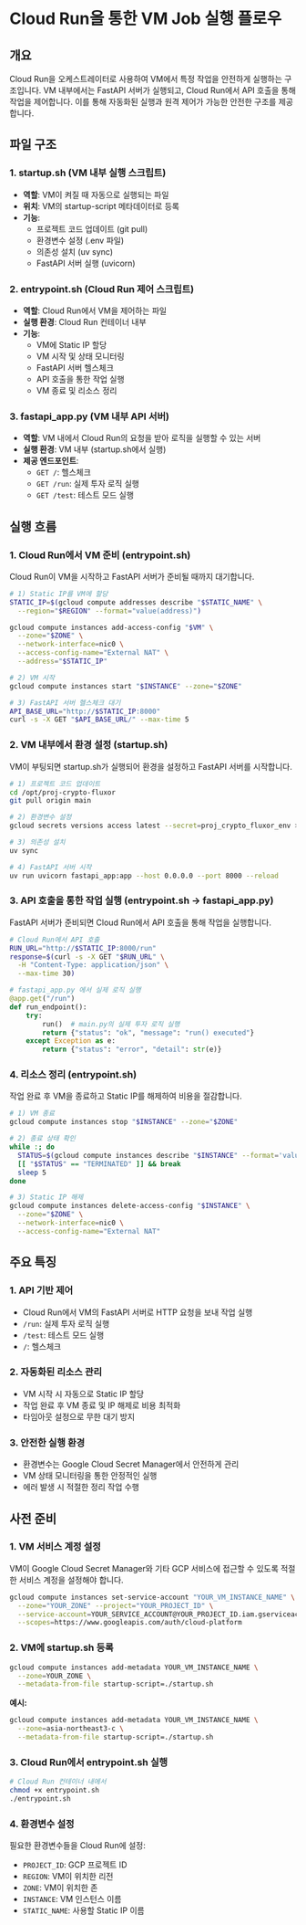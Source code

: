 
# Cloud Run을 통한 VM Job 실행 플로우

## 개요

Cloud Run을 오케스트레이터로 사용하여 VM에서 특정 작업을 안전하게 실행하는 구조입니다.
VM 내부에서는 FastAPI 서버가 실행되고, Cloud Run에서 API 호출을 통해 작업을 제어합니다.
이를 통해 자동화된 실행과 원격 제어가 가능한 안전한 구조를 제공합니다.

## 파일 구조

### 1. startup.sh (VM 내부 실행 스크립트)
- **역할**: VM이 켜질 때 자동으로 실행되는 파일
- **위치**: VM의 startup-script 메타데이터로 등록
- **기능**:
  - 프로젝트 코드 업데이트 (git pull)
  - 환경변수 설정 (.env 파일)
  - 의존성 설치 (uv sync)
  - FastAPI 서버 실행 (uvicorn)

### 2. entrypoint.sh (Cloud Run 제어 스크립트)
- **역할**: Cloud Run에서 VM을 제어하는 파일
- **실행 환경**: Cloud Run 컨테이너 내부
- **기능**:
  - VM에 Static IP 할당
  - VM 시작 및 상태 모니터링
  - FastAPI 서버 헬스체크
  - API 호출을 통한 작업 실행
  - VM 종료 및 리소스 정리

### 3. fastapi_app.py (VM 내부 API 서버)
- **역할**: VM 내에서 Cloud Run의 요청을 받아 로직을 실행할 수 있는 서버
- **실행 환경**: VM 내부 (startup.sh에서 실행)
- **제공 엔드포인트**:
  - `GET /`: 헬스체크
  - `GET /run`: 실제 투자 로직 실행
  - `GET /test`: 테스트 모드 실행

## 실행 흐름

### 1. Cloud Run에서 VM 준비 (entrypoint.sh)
Cloud Run이 VM을 시작하고 FastAPI 서버가 준비될 때까지 대기합니다.

```bash
# 1) Static IP를 VM에 할당
STATIC_IP=$(gcloud compute addresses describe "$STATIC_NAME" \
  --region="$REGION" --format="value(address)")

gcloud compute instances add-access-config "$VM" \
  --zone="$ZONE" \
  --network-interface=nic0 \
  --access-config-name="External NAT" \
  --address="$STATIC_IP"

# 2) VM 시작
gcloud compute instances start "$INSTANCE" --zone="$ZONE"

# 3) FastAPI 서버 헬스체크 대기
API_BASE_URL="http://$STATIC_IP:8000"
curl -s -X GET "$API_BASE_URL/" --max-time 5
```

### 2. VM 내부에서 환경 설정 (startup.sh)
VM이 부팅되면 startup.sh가 실행되어 환경을 설정하고 FastAPI 서버를 시작합니다.

```bash
# 1) 프로젝트 코드 업데이트
cd /opt/proj-crypto-fluxor
git pull origin main

# 2) 환경변수 설정
gcloud secrets versions access latest --secret=proj_crypto_fluxor_env > .env

# 3) 의존성 설치
uv sync

# 4) FastAPI 서버 시작
uv run uvicorn fastapi_app:app --host 0.0.0.0 --port 8000 --reload
```

### 3. API 호출을 통한 작업 실행 (entrypoint.sh → fastapi_app.py)
FastAPI 서버가 준비되면 Cloud Run에서 API 호출을 통해 작업을 실행합니다.

```bash
# Cloud Run에서 API 호출
RUN_URL="http://$STATIC_IP:8000/run"
response=$(curl -s -X GET "$RUN_URL" \
  -H "Content-Type: application/json" \
  --max-time 30)
```

```python
# fastapi_app.py 에서 실제 로직 실행
@app.get("/run")
def run_endpoint():
    try:
        run()  # main.py의 실제 투자 로직 실행
        return {"status": "ok", "message": "run() executed"}
    except Exception as e:
        return {"status": "error", "detail": str(e)}
```

### 4. 리소스 정리 (entrypoint.sh)
작업 완료 후 VM을 종료하고 Static IP를 해제하여 비용을 절감합니다.

```bash
# 1) VM 종료
gcloud compute instances stop "$INSTANCE" --zone="$ZONE"

# 2) 종료 상태 확인
while :; do
  STATUS=$(gcloud compute instances describe "$INSTANCE" --format='value(status)')
  [[ "$STATUS" == "TERMINATED" ]] && break
  sleep 5
done

# 3) Static IP 해제
gcloud compute instances delete-access-config "$INSTANCE" \
  --zone="$ZONE" \
  --network-interface=nic0 \
  --access-config-name="External NAT"
```

## 주요 특징

### 1. API 기반 제어
- Cloud Run에서 VM의 FastAPI 서버로 HTTP 요청을 보내 작업 실행
- `/run`: 실제 투자 로직 실행
- `/test`: 테스트 모드 실행  
- `/`: 헬스체크

### 2. 자동화된 리소스 관리
- VM 시작 시 자동으로 Static IP 할당
- 작업 완료 후 VM 종료 및 IP 해제로 비용 최적화
- 타임아웃 설정으로 무한 대기 방지

### 3. 안전한 실행 환경
- 환경변수는 Google Cloud Secret Manager에서 안전하게 관리
- VM 상태 모니터링을 통한 안정적인 실행
- 에러 발생 시 적절한 정리 작업 수행

## 사전 준비

### 1. VM 서비스 계정 설정
VM이 Google Cloud Secret Manager와 기타 GCP 서비스에 접근할 수 있도록 적절한 서비스 계정을 설정해야 합니다.

```bash
gcloud compute instances set-service-account "YOUR_VM_INSTANCE_NAME" \
  --zone="YOUR_ZONE" --project="YOUR_PROJECT_ID" \
  --service-account=YOUR_SERVICE_ACCOUNT@YOUR_PROJECT_ID.iam.gserviceaccount.com \
  --scopes=https://www.googleapis.com/auth/cloud-platform
```


### 2. VM에 startup.sh 등록
```bash
gcloud compute instances add-metadata YOUR_VM_INSTANCE_NAME \
  --zone=YOUR_ZONE \
  --metadata-from-file startup-script=./startup.sh
```

**예시:**
```bash
gcloud compute instances add-metadata YOUR_VM_INSTANCE_NAME \
  --zone=asia-northeast3-c \
  --metadata-from-file startup-script=./startup.sh
```

### 3. Cloud Run에서 entrypoint.sh 실행
```bash
# Cloud Run 컨테이너 내에서
chmod +x entrypoint.sh
./entrypoint.sh
```

### 4. 환경변수 설정
필요한 환경변수들을 Cloud Run에 설정:
- `PROJECT_ID`: GCP 프로젝트 ID
- `REGION`: VM이 위치한 리전
- `ZONE`: VM이 위치한 존
- `INSTANCE`: VM 인스턴스 이름
- `STATIC_NAME`: 사용할 Static IP 이름
